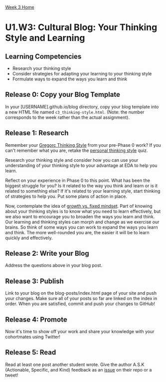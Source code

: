 [Week 3 Home](./)

# U1.W3: Cultural Blog: Your Thinking Style and Learning

## Learning Competencies
- Research your thinking style
- Consider strategies for adapting your learning to your thinking style
- Formulate ways to expand the ways you learn and think

## Release 0: Copy your Blog Template
In your [USERNAME].github.io/blog directory, copy your blog template into a new HTML file named `c3_thinking-style.html`. (Note: the number corresponds to the week rather than the actual assignment).

## Release 1: Research

Remember your [Gregorc Thinking Style](http://web.cortland.edu/andersmd/learning/gregorc.htm) from your pre-Phase 0 work? If you can't remember what you are, retake the [personal thinking style](http://www.thelearningweb.net/personalthink.html) quiz.

Research your thinking style and consider how you can use your understanding of your thinking style to your advantage at EDA to help you learn.

Reflect on your experience in Phase 0 to this point. What has been the biggest struggle for you? Is it related to the way you think and learn or is it related to something else? If it's related to your learning style, start thinking of strategies to help you. Put some plans of action in place.

Now, contemplate the idea of [growth vs. fixed mindset](http://www.brainpickings.org/index.php/2014/01/29/carol-dweck-mindset/). Part of knowing about your thinking styles is to know what you need to learn effectively, but we also want to encourage you to broaden the ways you learn and think. Our learning and thinking styles can morph and change as we exercise our brains. So think of some ways you can work to expand the ways you learn and think. The more well-rounded you are, the easier it will be to learn quickly and effectively.

## Release 2: Write your Blog
Address the questions above in your blog post.

## Release 3: Publish
Link to your blog on the blog-posts/index.html page of your site and push your changes. Make sure all of your posts so far are linked on the index in order. When you are satisfied, commit and push your changes to GitHub!

## Release 4: Promote
Now it's time to show off your work and share your knowledge with your cohortmates using Twitter!

## Release 5: Read
Read at least one post another student wrote. Give the author A.S.K (Actionable, Specific, and Kind) feedback as an [issue](https://github.com/enspiral-dev-academy/phase-0-handbook/blob/master/coding-references/review.md) on their repo or a tweet!
